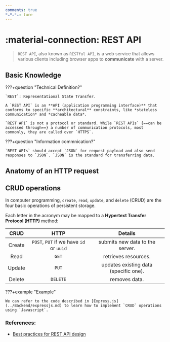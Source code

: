 ```yaml
---
comments: true
ᴴₒᴴₒᴴₒ: ture
---
```


# **:material-connection: REST API**

> `REST API`, also known as `RESTful API`, is a web service that allows various clients
 including browser apps to **communicate** with a server.

## **Basic Knowledge**

???+question "Technical Definition?"

    `REST`: Representational State Transfer.

    A `REST API` is an **API (application programming interface)** that conforms to specific **architectural** constraints, like *stateless communication* and *cacheable data*. 
    
    `REST API` is not a protocol or standard. While `REST APIs` {==can be accessed through==} a number of communication protocols, most commonly, they are called over `HTTPS`.

???+question "Information commnication?"

    `REST APIs` should accept `JSON` for request payload and also send responses to `JSON`. `JSON` is the standard for transferring data.

## **Anatomy of an HTTP request**




## **CRUD operations**

In computer programming, `create`, `read`, `update`, and `delete` (CRUD) are the four basic operations of persistent storage.

Each letter in the acronym may be mapped to a **Hypertext Transfer Protocol (HTTP)** method:

CRUD | HTTP | Details
:-:|:-:|:-:
Create| `POST`, `PUT` if we have `id` or `uuid` | submits new data to the server.
Read| `GET` | retrieves resources.
Update| `PUT` | updates existing data (specific one).
Delete| `DELETE` | removes data.


???+example "Example"

    We can refer to the code described in [Express.js](../Backend/expressjs.md) to learn how to implement `CRUD` operations using `Javascript`.


### **References:**

- [Best practices for REST API design](https://stackoverflow.blog/2020/03/02/best-practices-for-rest-api-design/)


<script src="https://embed.runkit.com"></script>
<style>.embed { overflow: visible; text-align: center; width: 110%}</style>
<script>
const elements = [...document.getElementsByClassName('embed')]
const notebooks = elements.reduce((notebooks, element) => {
    const innerText = element.firstChild
    const currentCell = window.RunKit.createNotebook({
        element,
        gutterStyle: element.getAttribute("data-gutter"),
        source: innerText.textContent,
        // Remove the text content of the pre tag after the embed has loaded
        mode: "endpoint",
        onLoad: () => innerText.remove()
    })
  return notebooks
}, [])
</script>